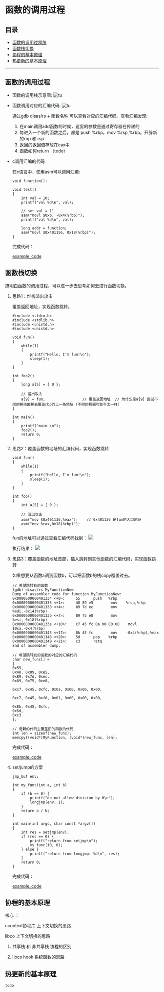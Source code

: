 # 函数的调用过程

## 目录

* [函数的调用过程统](#函数的调用过程)
* [函数栈切换](#函数栈切换)
* [协程的基本原理](#协程的基本原理)
* [热更新的基本原理](#热更新的基本原理)
---

## 函数的调用过程

* 函数的调用栈示意图:
![tu](../pic/函数调用1.png)

* 函数调用对应的汇编代码:
![tu](../pic/函数调用2.png)

    通过gdb disas/rs + 函数名称 可以查看对应的汇编代码。查看汇编发现:

    1. 在main调用add函数的时候，这里的参数是通过寄存器在传递的
    2. 每进入一个新的函数之后，都是 push %rbp，mov %rsp,%rbp。开辟新的rbp 和 rsp
    3. 返回的返回值存放在eax中
    4. 函数如何return （todo）

* c调用汇编的代码

    在c语言中，使用asm可以调用汇编:
    ```
    void function();

    void test()
    {
        int val = 10;
        printf("val %d\n", val);
        
        // set val = 11
        asm("movl $0xb, -0x4(%rbp)");
        printf("val %d\n", val);
        
        long addr = function;
        asm("movl $0x401156, 0x18(%rbp)");
    }
    ```

    完成代码：

    [example_code](../example_code/function/test_asm.c)

## 函数栈切换

搞明白函数的调用过程，可以进一步去思考如何去进行函数切换。

1. 思路1：堆栈溢出攻击

    覆盖返回地址，实现函数跳转。
    ```
    #include <stdio.h>
    #include <stdlib.h>
    #include <unistd.h>
    #include <unistd.h>

    void fun() 
    {
        while(1) 
        {
            printf("Hello, I'm fun!\n");
            sleep(1);
        }
    }

    int foo2()
    {
        long a[5] = { 0 };
    
        // 溢出攻击
        a[9] = fun;                 // 覆盖返回地址  // 为什么是a[9] 尝试不同的移动偏移去覆盖rbp的上一条地址 (不同的机器可能不太一样)
    }

    int main() 
    {
        printf("main \n");
        foo2();
        return 0;
    }
    ```


2. 思路2：覆盖函数的地址的汇编代码，实现函数跳转

    ```
    void fun() 
    {
        while(1) 
        {
            printf("Hello, I'm fun!\n");
            sleep(1);
        }
    }

    int foo()
    {
        int a[5] = { 0 };
    
        // 溢出攻击
        asm("mov $0x401136,%eax");    // 0x401136 是fun的入口地址
        asm("mov %rax,0x18(%rbp)");
    }
    ```

    fun的地址可以通过查看汇编代码找到：
    ![](../pic/函数调用3.png)

    执行结果：
    ![](../pic/函数调用4.png)

3. 思路3：覆盖函数的地址首部，插入跳转到其他函数的汇编代码，实现函数跳转

    如果想要从函数a调到函数b，可以把函数b的栈copy覆盖过去。

    ```
    // 希望跳转到的函数
    (gdb) disas/rs MyFunctionNew
    Dump of assembler code for function MyFunctionNew:
    0x0000000000401334 <+0>:     55      push   %rbp
    0x0000000000401335 <+1>:     48 89 e5        mov    %rsp,%rbp
    0x0000000000401338 <+4>:     89 7d ec        mov    %edi,-0x14(%rbp)
    0x000000000040133b <+7>:     89 75 e8        mov    %esi,-0x18(%rbp)
    0x000000000040133e <+10>:    c7 45 fc 0a 00 00 00    movl   $0xa,-0x4(%rbp)
    0x0000000000401345 <+17>:    8b 45 fc        mov    -0x4(%rbp),%eax
    0x0000000000401348 <+20>:    5d      pop    %rbp
    0x0000000000401349 <+21>:    c3      retq   
    End of assembler dump.
    ```


    ```
    // 希望跳转到的函数的对应的汇编代码
    char new_func[] = 
    {
    0x55,
    0x48, 0x89, 0xe5, 
    0x89, 0x7d, 0xec, 
    0x89, 0x75, 0xe8, 

    0xc7, 0x45, 0xfc, 0x0a, 0x00, 0x00, 0x00,

    0xc7, 0x45, 0xf8, 0x01, 0x00, 0x00, 0x00, 

    0x8b, 0x45, 0xfc, 
    0x5d, 
    0xc3  
    };
    ```

    ```
    // 用新的代码去覆盖旧的函数的代码
    int len = sizeof(new_func);
    memcpy((void*)MyFunction, (void*)new_func, len);
    ```

    完成代码：

    [example_code](../example_code/function/test.c)

4. set/jump的方案

    ```
    jmp_buf env;

    int my_func(int a, int b) 
    {
        if (b == 0) {
            printf("do not allow division by 0\n");
            longjmp(env, 1);
        }
        return a / b;
    }

    int main(int argc, char const *argv[]) 
    {
        int res = setjmp(env);
        if (res == 0) {
            printf("return from setjmp\n");
            my_func(10, 0);
        } else {
            printf("return from longjmp: %d\n", res);
        }
        return 0;
    }
    ```

    完成代码：

    [example_code](../example_code/function/test_jmp.c)

## 协程的基本原理

核心 ：

ucontext协程库 上下文切换的思路

libco 上下文切换的思路 


1. 共享栈 和 非共享栈 协程的区别 

2. libco hook 系统函数的思路


## 热更新的基本原理

    todo
